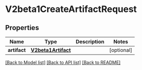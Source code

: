 # V2beta1CreateArtifactRequest

## Properties
Name | Type | Description | Notes
------------ | ------------- | ------------- | -------------
**artifact** | [**V2beta1Artifact**](V2beta1Artifact.md) |  | [optional] 

[[Back to Model list]](../README.md#documentation-for-models) [[Back to API list]](../README.md#documentation-for-api-endpoints) [[Back to README]](../README.md)



